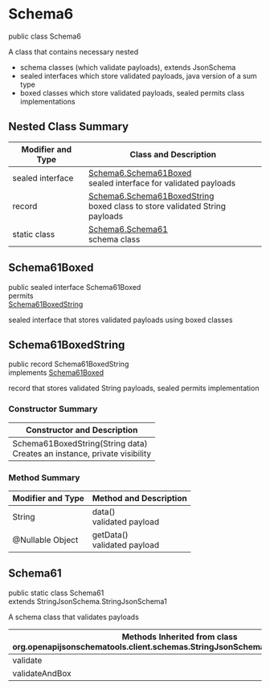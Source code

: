 # Schema6
public class Schema6<br>

A class that contains necessary nested
- schema classes (which validate payloads), extends JsonSchema
- sealed interfaces which store validated payloads, java version of a sum type
- boxed classes which store validated payloads, sealed permits class implementations

## Nested Class Summary
| Modifier and Type | Class and Description |
| ----------------- | ---------------------- |
| sealed interface | [Schema6.Schema61Boxed](#schema61boxed)<br> sealed interface for validated payloads |
| record | [Schema6.Schema61BoxedString](#schema61boxedstring)<br> boxed class to store validated String payloads |
| static class | [Schema6.Schema61](#schema61)<br> schema class |

## Schema61Boxed
public sealed interface Schema61Boxed<br>
permits<br>
[Schema61BoxedString](#schema61boxedstring)

sealed interface that stores validated payloads using boxed classes

## Schema61BoxedString
public record Schema61BoxedString<br>
implements [Schema61Boxed](#schema61boxed)

record that stores validated String payloads, sealed permits implementation

### Constructor Summary
| Constructor and Description |
| --------------------------- |
| Schema61BoxedString(String data)<br>Creates an instance, private visibility |

### Method Summary
| Modifier and Type | Method and Description |
| ----------------- | ---------------------- |
| String | data()<br>validated payload |
| @Nullable Object | getData()<br>validated payload |

## Schema61
public static class Schema61<br>
extends StringJsonSchema.StringJsonSchema1

A schema class that validates payloads

| Methods Inherited from class org.openapijsonschematools.client.schemas.StringJsonSchema.StringJsonSchema1 |
| ------------------------------------------------------------------ |
| validate                                                           |
| validateAndBox                                                     |
